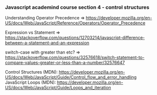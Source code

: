 ### Javascript academind course section 4 - control structures

Understanding Operator Precedence => https://developer.mozilla.org/en-US/docs/Web/JavaScript/Reference/Operators/Operator_Precedence

Expression vs Statement => https://stackoverflow.com/questions/12703214/javascript-difference-between-a-statement-and-an-expression

switch-case with greater than etc? => https://stackoverflow.com/questions/32576618/switch-statement-to-compare-values-greater-or-less-than-a-number/32576647

Control Structures (MDN): https://developer.mozilla.org/en-US/docs/Web/JavaScript/Guide/Control_flow_and_error_handling
JavaScript Loops (MDN): https://developer.mozilla.org/en-US/docs/Web/JavaScript/Guide/Loops_and_iteration


